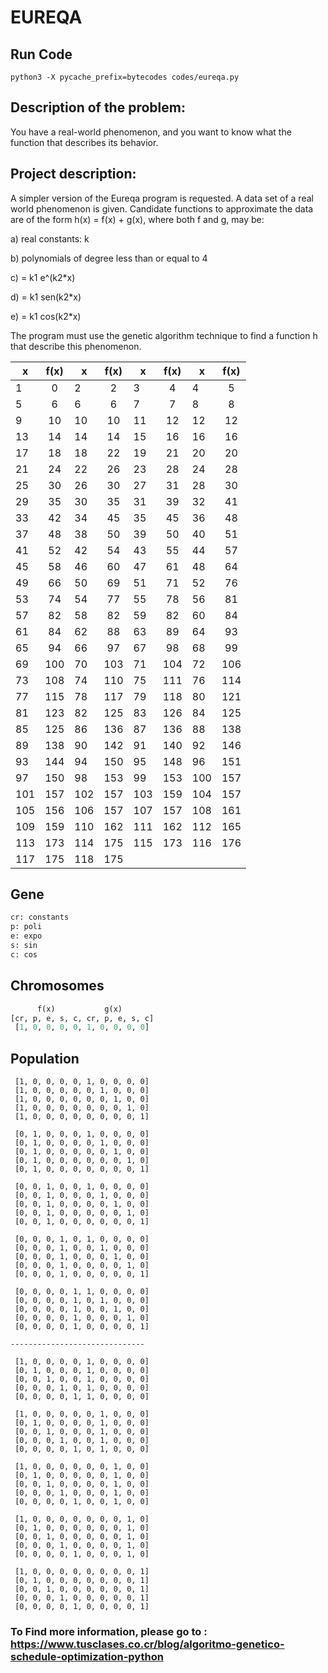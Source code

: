 # EUREQA

## Run Code
```
python3 -X pycache_prefix=bytecodes codes/eureqa.py 
```

## Description of the problem: 
You have a real-world phenomenon, and you want to know what the function that describes its behavior.

## Project description: 
A simpler version of the Eureqa program is requested.
A data set of a real world phenomenon is given. Candidate functions to approximate
the data are of the form h(x) = f(x) + g(x), where both f and g, may be:

a) real constants: k

b) polynomials of degree less than or equal to 4

c) = k1 e^(k2*x)

d) = k1 sen(k2*x)

e) = k1 cos(k2*x)


The program must use the genetic algorithm technique to find a function h that
describe this phenomenon.


| x        | f(x)           | x        | f(x)           | x        | f(x)           |x        | f(x)           |
| ------------- |:-------------:| ------------- |:-------------:| ------------- |:-------------:| ------------- |:-------------:|
  |  1  |   0  |   2  |   2  |  3  |   4  |   4  |   5  |
  |  5  |   6  |   6  |   6  |  7  |   7  |  8  |   8  |
  |  9  |   10  |  10  |   10   |  11  |   12  |  12  |   12  |
  |  13  |   14  |  14  |   14  |  15  |   16  |  16  |   16  |
  |  17  |   18  |  18  |   22  |  19  |   21  |  20  |   20  |
  |  21  |   24  |  22  |   26  |  23  |   28  |  24  |   28  |
  |  25  |   30  |  26  |   30  |  27  |   31  |  28  |   30  |
  |  29  |   35  |  30  |   35  |  31  |   39  |  32  |   41  |
  |  33  |   42  |  34  |   45  |  35  |   45  |  36  |   48  |
  |  37  |   48  |  38  |   50  |  39  |   50  |  40  |   51  |
  |  41  |   52  |  42  |   54  |  43  |   55  |  44  |   57  |
  |  45  |   58  |  46  |   60  |  47  |   61  |  48  |   64  |
  |  49  |   66  |  50  |   69  |  51  |   71  |  52  |   76  |
  |  53  |   74  |  54  |   77  |  55  |   78  |  56  |   81  |
  |  57  |   82  |  58  |   82  |  59  |   82  |  60  |   84  |
  |  61  |   84  |  62  |   88  |  63  |   89  |  64  |   93  |
  |  65  |   94  |  66  |   97  |  67  |   98  |  68  |   99  |
  |  69  |   100  |  70  |   103  |  71  |   104  |  72  |   106  |
  |  73  |   108  |  74  |   110  |  75  |   111  |  76  |   114  |
  |  77  |   115  |  78  |   117  |  79  |   118  |  80  |   121  |
  |  81  |   123  |  82  |   125  |  83  |   126  |  84  |   125  |
  |  85  |   125  |  86  |   136  |  87  |   136  |  88  |   138  |
  |  89  |   138  |  90  |   142  |  91  |   140  |  92  |   146  |
  |  93  |   144  |  94  |   150  |  95  |   148  |  96  |   151  |
  |  97  |   150  |  98  |   153  |  99  |   153  |  100  |   157  |
  |  101  |   157  |  102  |   157  |  103  |   159  |  104  |   157  |
  |  105  |   156  |  106  |   157  |  107  |   157  |  108  |   161  |
  |  109  |   159  |  110  |   162  |  111  |   162  |  112  |   165  |
  |  113  |   173  |  114  |   175  |  115  |   173  |  116  |   176  |
  |  117  |   175  |  118  |   175  |


## Gene
```python
cr: constants
p: poli
e: expo
s: sin
c: cos
```

## Chromosomes
```python
      f(x)           g(x)
[cr, p, e, s, c, cr, p, e, s, c]
 [1, 0, 0, 0, 0, 1, 0, 0, 0, 0]
```

## Population
```
 [1, 0, 0, 0, 0, 1, 0, 0, 0, 0]
 [1, 0, 0, 0, 0, 0, 1, 0, 0, 0]
 [1, 0, 0, 0, 0, 0, 0, 1, 0, 0]
 [1, 0, 0, 0, 0, 0, 0, 0, 1, 0]
 [1, 0, 0, 0, 0, 0, 0, 0, 0, 1]

 [0, 1, 0, 0, 0, 1, 0, 0, 0, 0]
 [0, 1, 0, 0, 0, 0, 1, 0, 0, 0]
 [0, 1, 0, 0, 0, 0, 0, 1, 0, 0]
 [0, 1, 0, 0, 0, 0, 0, 0, 1, 0]
 [0, 1, 0, 0, 0, 0, 0, 0, 0, 1]

 [0, 0, 1, 0, 0, 1, 0, 0, 0, 0]
 [0, 0, 1, 0, 0, 0, 1, 0, 0, 0]
 [0, 0, 1, 0, 0, 0, 0, 1, 0, 0]
 [0, 0, 1, 0, 0, 0, 0, 0, 1, 0]
 [0, 0, 1, 0, 0, 0, 0, 0, 0, 1]

 [0, 0, 0, 1, 0, 1, 0, 0, 0, 0]
 [0, 0, 0, 1, 0, 0, 1, 0, 0, 0]
 [0, 0, 0, 1, 0, 0, 0, 1, 0, 0]
 [0, 0, 0, 1, 0, 0, 0, 0, 1, 0]
 [0, 0, 0, 1, 0, 0, 0, 0, 0, 1]

 [0, 0, 0, 0, 1, 1, 0, 0, 0, 0]
 [0, 0, 0, 0, 1, 0, 1, 0, 0, 0]
 [0, 0, 0, 0, 1, 0, 0, 1, 0, 0]
 [0, 0, 0, 0, 1, 0, 0, 0, 1, 0]
 [0, 0, 0, 0, 1, 0, 0, 0, 0, 1]

------------------------------

 [1, 0, 0, 0, 0, 1, 0, 0, 0, 0]
 [0, 1, 0, 0, 0, 1, 0, 0, 0, 0]
 [0, 0, 1, 0, 0, 1, 0, 0, 0, 0]
 [0, 0, 0, 1, 0, 1, 0, 0, 0, 0]
 [0, 0, 0, 0, 1, 1, 0, 0, 0, 0]

 [1, 0, 0, 0, 0, 0, 1, 0, 0, 0]
 [0, 1, 0, 0, 0, 0, 1, 0, 0, 0]
 [0, 0, 1, 0, 0, 0, 1, 0, 0, 0]
 [0, 0, 0, 1, 0, 0, 1, 0, 0, 0]
 [0, 0, 0, 0, 1, 0, 1, 0, 0, 0]

 [1, 0, 0, 0, 0, 0, 0, 1, 0, 0]
 [0, 1, 0, 0, 0, 0, 0, 1, 0, 0]
 [0, 0, 1, 0, 0, 0, 0, 1, 0, 0]
 [0, 0, 0, 1, 0, 0, 0, 1, 0, 0]
 [0, 0, 0, 0, 1, 0, 0, 1, 0, 0]

 [1, 0, 0, 0, 0, 0, 0, 0, 1, 0]
 [0, 1, 0, 0, 0, 0, 0, 0, 1, 0]
 [0, 0, 1, 0, 0, 0, 0, 0, 1, 0]
 [0, 0, 0, 1, 0, 0, 0, 0, 1, 0]
 [0, 0, 0, 0, 1, 0, 0, 0, 1, 0]

 [1, 0, 0, 0, 0, 0, 0, 0, 0, 1]
 [0, 1, 0, 0, 0, 0, 0, 0, 0, 1]
 [0, 0, 1, 0, 0, 0, 0, 0, 0, 1]
 [0, 0, 0, 1, 0, 0, 0, 0, 0, 1]
 [0, 0, 0, 0, 1, 0, 0, 0, 0, 1]
```

### To Find more information, please go to : https://www.tusclases.co.cr/blog/algoritmo-genetico-schedule-optimization-python